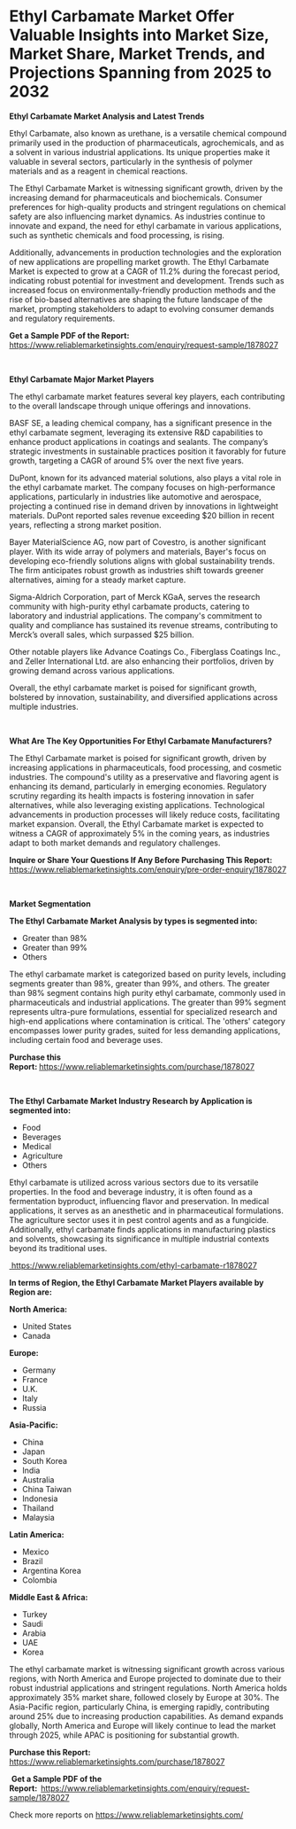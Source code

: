 <p><h1>Ethyl Carbamate Market Offer Valuable Insights into Market Size, Market Share, Market Trends, and Projections Spanning from 2025 to 2032</h1></p><p><strong>Ethyl Carbamate Market Analysis and Latest Trends</strong></p>
<p><p>Ethyl Carbamate, also known as urethane, is a versatile chemical compound primarily used in the production of pharmaceuticals, agrochemicals, and as a solvent in various industrial applications. Its unique properties make it valuable in several sectors, particularly in the synthesis of polymer materials and as a reagent in chemical reactions. </p><p>The Ethyl Carbamate Market is witnessing significant growth, driven by the increasing demand for pharmaceuticals and biochemicals. Consumer preferences for high-quality products and stringent regulations on chemical safety are also influencing market dynamics. As industries continue to innovate and expand, the need for ethyl carbamate in various applications, such as synthetic chemicals and food processing, is rising.</p><p>Additionally, advancements in production technologies and the exploration of new applications are propelling market growth. The Ethyl Carbamate Market is expected to grow at a CAGR of 11.2% during the forecast period, indicating robust potential for investment and development. Trends such as increased focus on environmentally-friendly production methods and the rise of bio-based alternatives are shaping the future landscape of the market, prompting stakeholders to adapt to evolving consumer demands and regulatory requirements.</p></p>
<p><strong>Get a Sample PDF of the Report:&nbsp;</strong> <a href="https://www.reliablemarketinsights.com/enquiry/request-sample/1878027?utm_campaign=2200&utm_medium=2&utm_source=Github&utm_content=ia&utm_term=01042025&utm_id=ethyl-carbamate">https://www.reliablemarketinsights.com/enquiry/request-sample/1878027</a></p>
<p>&nbsp;</p>
<p><strong>Ethyl Carbamate Major Market Players</strong></p>
<p><p>The ethyl carbamate market features several key players, each contributing to the overall landscape through unique offerings and innovations. </p><p>BASF SE, a leading chemical company, has a significant presence in the ethyl carbamate segment, leveraging its extensive R&D capabilities to enhance product applications in coatings and sealants. The company’s strategic investments in sustainable practices position it favorably for future growth, targeting a CAGR of around 5% over the next five years.</p><p>DuPont, known for its advanced material solutions, also plays a vital role in the ethyl carbamate market. The company focuses on high-performance applications, particularly in industries like automotive and aerospace, projecting a continued rise in demand driven by innovations in lightweight materials. DuPont reported sales revenue exceeding $20 billion in recent years, reflecting a strong market position.</p><p>Bayer MaterialScience AG, now part of Covestro, is another significant player. With its wide array of polymers and materials, Bayer's focus on developing eco-friendly solutions aligns with global sustainability trends. The firm anticipates robust growth as industries shift towards greener alternatives, aiming for a steady market capture.</p><p>Sigma-Aldrich Corporation, part of Merck KGaA, serves the research community with high-purity ethyl carbamate products, catering to laboratory and industrial applications. The company's commitment to quality and compliance has sustained its revenue streams, contributing to Merck’s overall sales, which surpassed $25 billion.</p><p>Other notable players like Advance Coatings Co., Fiberglass Coatings Inc., and Zeller International Ltd. are also enhancing their portfolios, driven by growing demand across various applications. </p><p>Overall, the ethyl carbamate market is poised for significant growth, bolstered by innovation, sustainability, and diversified applications across multiple industries.</p></p>
<p>&nbsp;</p>
<p><strong>What Are The Key Opportunities For Ethyl Carbamate Manufacturers?</strong></p>
<p><p>The Ethyl Carbamate market is poised for significant growth, driven by increasing applications in pharmaceuticals, food processing, and cosmetic industries. The compound's utility as a preservative and flavoring agent is enhancing its demand, particularly in emerging economies. Regulatory scrutiny regarding its health impacts is fostering innovation in safer alternatives, while also leveraging existing applications. Technological advancements in production processes will likely reduce costs, facilitating market expansion. Overall, the Ethyl Carbamate market is expected to witness a CAGR of approximately 5% in the coming years, as industries adapt to both market demands and regulatory challenges.</p></p>
<p><strong>Inquire or Share Your Questions If Any Before Purchasing This Report:</strong> <a href="https://www.reliablemarketinsights.com/enquiry/pre-order-enquiry/1878027?utm_campaign=2200&utm_medium=2&utm_source=Github&utm_content=ia&utm_term=01042025&utm_id=ethyl-carbamate">https://www.reliablemarketinsights.com/enquiry/pre-order-enquiry/1878027</a></p>
<p>&nbsp;</p>
<p><strong>Market Segmentation</strong></p>
<p><strong>The Ethyl Carbamate Market Analysis by types is segmented into:</strong></p>
<p><ul><li>Greater than 98%</li><li>Greater than 99%</li><li>Others</li></ul></p>
<p><p>The ethyl carbamate market is categorized based on purity levels, including segments greater than 98%, greater than 99%, and others. The greater than 98% segment contains high purity ethyl carbamate, commonly used in pharmaceuticals and industrial applications. The greater than 99% segment represents ultra-pure formulations, essential for specialized research and high-end applications where contamination is critical. The 'others' category encompasses lower purity grades, suited for less demanding applications, including certain food and beverage uses.</p></p>
<p><strong>Purchase this Report:&nbsp;</strong><a href="https://www.reliablemarketinsights.com/purchase/1878027?utm_campaign=2200&utm_medium=2&utm_source=Github&utm_content=ia&utm_term=01042025&utm_id=ethyl-carbamate">https://www.reliablemarketinsights.com/purchase/1878027</a></p>
<p>&nbsp;</p>
<p><strong>The Ethyl Carbamate Market Industry Research by Application is segmented into:</strong></p>
<p><ul><li>Food</li><li>Beverages</li><li>Medical</li><li>Agriculture</li><li>Others</li></ul></p>
<p><p>Ethyl carbamate is utilized across various sectors due to its versatile properties. In the food and beverage industry, it is often found as a fermentation byproduct, influencing flavor and preservation. In medical applications, it serves as an anesthetic and in pharmaceutical formulations. The agriculture sector uses it in pest control agents and as a fungicide. Additionally, ethyl carbamate finds applications in manufacturing plastics and solvents, showcasing its significance in multiple industrial contexts beyond its traditional uses.</p></p>
<p><a href="https://www.reliablemarketinsights.com/ethyl-carbamate-r1878027?utm_campaign=2200&utm_medium=2&utm_source=Github&utm_content=ia&utm_term=01042025&utm_id=ethyl-carbamate">&nbsp;https://www.reliablemarketinsights.com/ethyl-carbamate-r1878027</a></p>
<p><strong>In terms of Region, the Ethyl Carbamate Market Players available by Region are:</strong></p>
<p>
    <p> <strong> North America: </strong>
        <ul>
            <li>United States</li>
            <li>Canada</li>
        </ul>
        </p> 
    <p> <strong> Europe: </strong>
        <ul>
            <li>Germany</li>
            <li>France</li>
            <li>U.K.</li>
            <li>Italy</li>
            <li>Russia</li>
        </ul>
        </p> 
    <p> <strong> Asia-Pacific: </strong>
        <ul>
            <li>China</li>
            <li>Japan</li>
            <li>South Korea</li>
            <li>India</li>
            <li>Australia</li>
            <li>China Taiwan</li>
            <li>Indonesia</li>
            <li>Thailand</li>
            <li>Malaysia</li>
        </ul>
        </p> 
    <p> <strong> Latin America: </strong>
        <ul>
            <li>Mexico</li>
            <li>Brazil</li>
            <li>Argentina Korea</li>
            <li>Colombia</li>
        </ul>
        </p> 
    <p> <strong> Middle East & Africa: </strong>
        <ul>
            <li>Turkey</li>
            <li>Saudi</li>
            <li>Arabia</li>
            <li>UAE</li>
            <li>Korea</li>
        </ul>
    </p>
    </p>
<p><p>The ethyl carbamate market is witnessing significant growth across various regions, with North America and Europe projected to dominate due to their robust industrial applications and stringent regulations. North America holds approximately 35% market share, followed closely by Europe at 30%. The Asia-Pacific region, particularly China, is emerging rapidly, contributing around 25% due to increasing production capabilities. As demand expands globally, North America and Europe will likely continue to lead the market through 2025, while APAC is positioning for substantial growth.</p></p>
<p><strong>Purchase this Report: </strong><a href="https://www.reliablemarketinsights.com/purchase/1878027?utm_campaign=2200&utm_medium=2&utm_source=Github&utm_content=ia&utm_term=01042025&utm_id=ethyl-carbamate">https://www.reliablemarketinsights.com/purchase/1878027</a></p>
<p>&nbsp;<strong>Get a Sample PDF of the Report:&nbsp;&nbsp;</strong><a href="https://www.reliablemarketinsights.com/enquiry/request-sample/1878027?utm_campaign=2200&utm_medium=2&utm_source=Github&utm_content=ia&utm_term=01042025&utm_id=ethyl-carbamate">https://www.reliablemarketinsights.com/enquiry/request-sample/1878027</a></p>
<p><strong></strong></p>
<p>Check more reports on <a href="https://www.reliablemarketinsights.com/?utm_campaign=2200&utm_medium=2&utm_source=Github&utm_content=ia&utm_term=01042025&utm_id=ethyl-carbamate">https://www.reliablemarketinsights.com/</a></p>